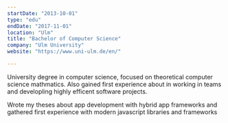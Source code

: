 ```yaml
---
startDate: "2013-10-01"
type: "edu"
endDate: "2017-11-01"
location: "Ulm"
title: "Bachelor of Computer Science"
company: "Ulm University"
website: "https://www.uni-ulm.de/en/"

---
```

University degree in computer science, focused on theoretical computer science mathmatics. 
Also gained first experience about in working in teams and developling highly efficent software projects. 

Wrote my theses about app development with hybrid app frameworks and gathered first experience with modern javascript libraries and frameworks